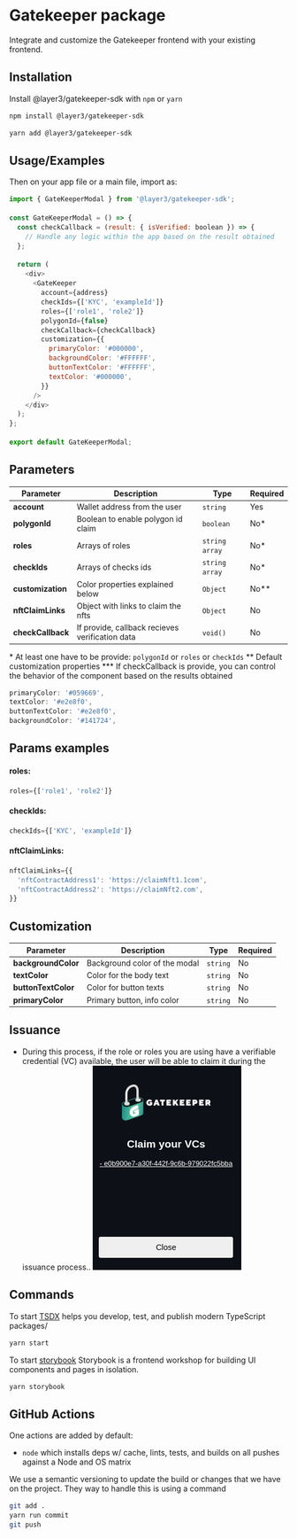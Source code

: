 # Gatekeeper package

Integrate and customize the Gatekeeper frontend with your existing frontend.

## Installation

Install @layer3/gatekeeper-sdk with `npm` or `yarn`

```bash
npm install @layer3/gatekeeper-sdk
```

```bash
yarn add @layer3/gatekeeper-sdk
```

## Usage/Examples

Then on your app file or a main file, import as:

```javascript
import { GateKeeperModal } from '@layer3/gatekeeper-sdk';

const GateKeeperModal = () => {
  const checkCallback = (result: { isVerified: boolean }) => {
    // Handle any logic within the app based on the result obtained
  };

  return (
    <div>
      <GateKeeper
        account={address}
        checkIds={['KYC', 'exampleId']}
        roles={['role1', 'role2']}
        polygonId={false}
        checkCallback={checkCallback}
        customization={{
          primaryColor: '#000000',
          backgroundColor: '#FFFFFF',
          buttonTextColor: '#FFFFFF',
          textColor: '#000000',
        }}
      />
    </div>
  );
};

export default GateKeeperModal;
```

## Parameters

| Parameter         | Description                                     | Type           | Required |
| ----------------- | ----------------------------------------------- | -------------- | -------- |
| **account**       | Wallet address from the user                    | `string`       | Yes      |
| **polygonId**     | Boolean to enable polygon id claim              | `boolean`      | No\*     |
| **roles**         | Arrays of roles                                 | `string array` | No\*     |
| **checkIds**      | Arrays of checks ids                            | `string array` | No\*     |
| **customization** | Color properties explained below                | `Object`       | No\*\*   |
| **nftClaimLinks** | Object with links to claim the nfts             | `Object`       | No       |
| **checkCallback** | If provide, callback recieves verification data | `void()`       | No       |

\* At least one have to be provide: `polygonId` or `roles` or `checkIds`
\*\* Default customization properties
\*\*\* If checkCallback is provide, you can control the behavior of the component based on the results obtained

```js
primaryColor: '#059669',
textColor: '#e2e8f0',
buttonTextColor: '#e2e8f0',
backgroundColor: '#141724',
```

## Params examples

#### roles:

```js
roles={['role1', 'role2']}
```

#### checkIds:

```js
checkIds={['KYC', 'exampleId']}
```

#### nftClaimLinks:

```js
nftClaimLinks={{
  'nftContractAddress1': 'https://claimNft1.1com',
  'nftContractAddress2': 'https://claimNft2.com',
}}
```

## Customization

| Parameter           | Description                   | Type     | Required |
| ------------------- | ----------------------------- | -------- | -------- |
| **backgroundColor** | Background color of the modal | `string` | No       |
| **textColor**       | Color for the body text       | `string` | No       |
| **buttonTextColor** | Color for button texts        | `string` | No       |
| **primaryColor**    | Primary button, info color    | `string` | No       |

## Issuance

- During this process, if the role or roles you are using have a verifiable credential (VC) available, the user will be able to claim it during the issuance process..
  ![issuanceExample](statics/issuanceExample.png)

## Commands

To start [TSDX](https://tsdx.io/) helps you develop, test, and publish modern TypeScript packages/

```bash
yarn start
```

To start [storybook](https://storybook.js.org/) Storybook is a frontend workshop for building UI components and pages in isolation.

```bash
yarn storybook
```

## GitHub Actions

One actions are added by default:

- `node` which installs deps w/ cache, lints, tests, and builds on all pushes against a Node and OS matrix

We use a semantic versioning to update the build or changes that we have on the project. They way to handle this is using a command

```bash
git add .
yarn run commit
git push
```

